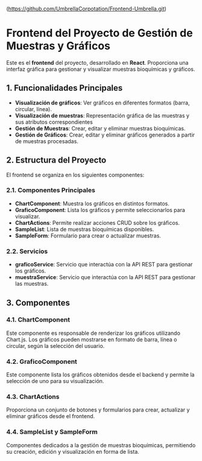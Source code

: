 
(https://github.com/UmbrellaCorpotation/Frontend-Umbrella.git)

# Frontend del Proyecto de Gestión de Muestras y Gráficos

Este es el **frontend** del proyecto, desarrollado en **React**. Proporciona una interfaz gráfica para gestionar y visualizar muestras bioquímicas y gráficos.

## 1. Funcionalidades Principales

- **Visualización de gráficos**: Ver gráficos en diferentes formatos (barra, circular, línea).
- **Visualización de muestras**: Representación gráfica de las muestras y sus atributos correspondientes
- **Gestión de Muestras**: Crear, editar y eliminar muestras bioquímicas.
- **Gestión de Gráficos**: Crear, editar y eliminar gráficos generados a partir de muestras procesadas.

## 2. Estructura del Proyecto

El frontend se organiza en los siguientes componentes:

### 2.1. Componentes Principales

- **ChartComponent**: Muestra los gráficos en distintos formatos.
- **GraficoComponent**: Lista los gráficos y permite seleccionarlos para visualizar.
- **ChartActions**: Permite realizar acciones CRUD sobre los gráficos.
- **SampleList**: Lista de muestras bioquímicas disponibles.
- **SampleForm**: Formulario para crear o actualizar muestras.

### 2.2. Servicios

- **graficoService**: Servicio que interactúa con la API REST para gestionar los gráficos.
- **muestraService**: Servicio que interactúa con la API REST para gestionar las muestras.

## 3. Componentes
### 4.1. ChartComponent
Este componente es responsable de renderizar los gráficos utilizando Chart.js. Los gráficos pueden mostrarse en formato de barra, línea o circular, según la selección del usuario.

### 4.2. GraficoComponent
Este componente lista los gráficos obtenidos desde el backend y permite la selección de uno para su visualización.

### 4.3. ChartActions
Proporciona un conjunto de botones y formularios para crear, actualizar y eliminar gráficos desde el frontend.

### 4.4. SampleList y SampleForm
Componentes dedicados a la gestión de muestras bioquímicas, permitiendo su creación, edición y visualización en forma de lista.
